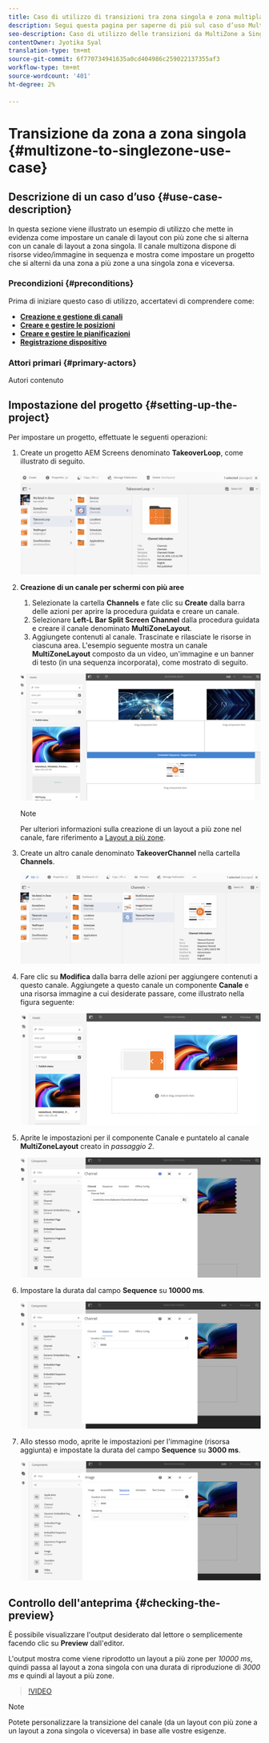 ```yaml
---
title: Caso di utilizzo di transizioni tra zona singola e zona multipla
description: Segui questa pagina per saperne di più sul caso d’uso MultiZone to SingleZone Transitions.
seo-description: Caso di utilizzo delle transizioni da MultiZone a SingleZone.
contentOwner: Jyotika Syal
translation-type: tm+mt
source-git-commit: 6f770734941635a0cd404986c259022137355af3
workflow-type: tm+mt
source-wordcount: '401'
ht-degree: 2%

---
```



# Transizione da zona a zona singola {#multizone-to-singlezone-use-case}


## Descrizione di un caso d’uso {#use-case-description}

In questa sezione viene illustrato un esempio di utilizzo che mette in evidenza come impostare un canale di layout con più zone che si alterna con un canale di layout a zona singola. Il canale multizona dispone di risorse video/immagine in sequenza e mostra come impostare un progetto che si alterni da una zona a più zone a una singola zona e viceversa.

### Precondizioni {#preconditions}

Prima di iniziare questo caso di utilizzo, accertatevi di comprendere come:

* **[Creazione e gestione di canali](managing-channels.md)**
* **[Creare e gestire le posizioni](managing-locations.md)**
* **[Creare e gestire le pianificazioni](managing-schedules.md)**
* **[Registrazione dispositivo](device-registration.md)**

### Attori primari {#primary-actors}

Autori contenuto

## Impostazione del progetto {#setting-up-the-project}

Per impostare un progetto, effettuate le seguenti operazioni:

1. Create un progetto AEM Screens  denominato **TakeoverLoop**, come illustrato di seguito.

   ![risorsa](assets/mz-to-sz1.png)


1. **Creazione di un canale per schermi con più aree**

   1. Selezionate la cartella **Channels** e fate clic su **Create** dalla barra delle azioni per aprire la procedura guidata e creare un canale.
   1. Selezionare **Left-L Bar Split Screen Channel** dalla procedura guidata e creare il canale denominato **MultiZoneLayout**.
   1. Aggiungete contenuti al canale. Trascinate e rilasciate le risorse in ciascuna area. L&#39;esempio seguente mostra un canale **MultiZoneLayout** composto da un video, un&#39;immagine e un banner di testo (in una sequenza incorporata), come mostrato di seguito.

   ![risorsa](assets/mz-to-sz2.png)

   >[!NOTE]
   >
   >Per ulteriori informazioni sulla creazione di un layout a più zone nel canale, fare riferimento a [Layout a più zone](multi-zone-layout-aem-screens.md).


1. Create un altro canale denominato **TakeoverChannel** nella cartella **Channels**.

   ![risorsa](assets/mz-to-sz3.png)

1. Fare clic su **Modifica** dalla barra delle azioni per aggiungere contenuti a questo canale. Aggiungete a questo canale un componente **Canale** e una risorsa immagine a cui desiderate passare, come illustrato nella figura seguente:

   ![risorsa](assets/mz-to-sz4.png)

1. Aprite le impostazioni per il componente Canale e puntatelo al canale **MultiZoneLayout** creato in *passaggio 2*.

   ![risorsa](assets/mz-to-sz5.png)

1. Impostare la durata dal campo **Sequence** su **10000 ms**.

   ![risorsa](assets/mz-to-sz6.png)

1. Allo stesso modo, aprite le impostazioni per l&#39;immagine (risorsa aggiunta) e impostate la durata del campo **Sequence** su **3000 ms**.

   ![risorsa](assets/mz-to-sz7.png)

## Controllo dell&#39;anteprima {#checking-the-preview}

È possibile visualizzare l&#39;output desiderato dal lettore o semplicemente facendo clic su **Preview** dall&#39;editor.

L&#39;output mostra come viene riprodotto un layout a più zone per *10000 ms*, quindi passa al layout a zona singola con una durata di riproduzione di *3000 ms* e quindi al layout a più zone.

>[!VIDEO](https://video.tv.adobe.com/v/30366)

>[!NOTE]
>
>Potete personalizzare la transizione del canale (da un layout con più zone a un layout a zona singola o viceversa) in base alle vostre esigenze.